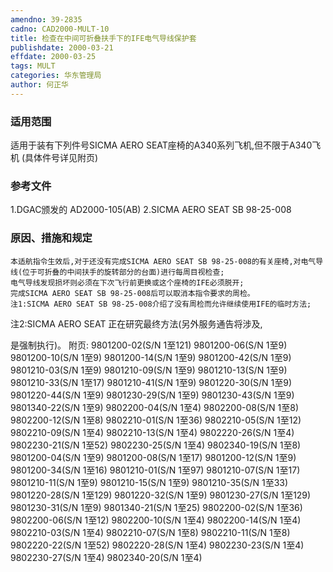 ```yaml
---
amendno: 39-2835
cadno: CAD2000-MULT-10
title: 检查在中间可折叠扶手下的IFE电气导线保护套
publishdate: 2000-03-21
effdate: 2000-03-25
tags: MULT
categories: 华东管理局
author: 何正华
---
```


### 适用范围 
适用于装有下列件号SICMA AERO SEAT座椅的A340系列飞机,但不限于A340飞机 (具体件号详见附页)

<!--more-->
### 参考文件
1.DGAC颁发的 AD2000-105(AB) 2.SICMA AERO SEAT SB 98-25-008 

### 原因、措施和规定 
    本适航指令生效后,对于还没有完成SICMA AERO SEAT SB 98-25-008的有关座椅,对电气导线(位于可折叠的中间扶手的旋转部分的台面)进行每周目视检查; 
    电气导线发现损坏则必须在下次飞行前更换或这个座椅的IFE必须脱开; 
    完成SICMA AERO SEAT SB 98-25-008后可以取消本指令要求的周检。 
    注1:SICMA AERO SEAT SB 98-25-008介绍了没有周检而允许继续使用IFE的临时方法; 
注2:SICMA AERO SEAT 正在研究最终方法(另外服务通告将涉及,
       
是强制执行)。 
    附页: 9801200-02(S/N 1至121) 9801200-06(S/N 1至9) 9801200-10(S/N 1至9) 9801200-14(S/N 1至9) 9801200-42(S/N 1至9) 9801210-03(S/N 1至9) 9801210-09(S/N 1至9) 9801210-13(S/N 1至9) 9801210-33(S/N 1至17) 9801210-41(S/N 1至9) 9801220-30(S/N 1至9) 9801220-44(S/N 1至9) 9801230-29(S/N 1至9) 9801230-43(S/N 1至9) 9801340-22(S/N 1至9) 9802200-04(S/N 1至4) 9802200-08(S/N 1至8) 9802200-12(S/N 1至8) 9802210-01(S/N 1至36) 9802210-05(S/N 1至12) 9802210-09(S/N 1至4) 9802210-13(S/N 1至4) 9802220-26(S/N 1至4) 9802230-21(S/N 1至52) 9802230-25(S/N 1至4) 9802340-19(S/N 1至8) 9801200-04(S/N 1至9) 9801200-08(S/N 1至17) 9801200-12(S/N 1至9) 9801200-34(S/N 1至16) 9801210-01(S/N 1至97) 9801210-07(S/N 1至17) 9801210-11(S/N 1至9) 9801210-15(S/N 1至9) 9801210-35(S/N 1至33) 9801220-28(S/N 1至129) 9801220-32(S/N 1至9) 9801230-27(S/N 1至129) 9801230-31(S/N 1至9) 9801340-21(S/N 1至25) 9802200-02(S/N 1至36) 9802200-06(S/N 1至12) 9802200-10(S/N 1至4) 9802200-14(S/N 1至4) 9802210-03(S/N 1至4) 9802210-07(S/N 1至8) 9802210-11(S/N 1至8) 9802220-22(S/N 1至52) 9802220-28(S/N 1至4) 9802230-23(S/N 1至4) 9802230-27(S/N 1至4) 9802340-20(S/N 1至4)

